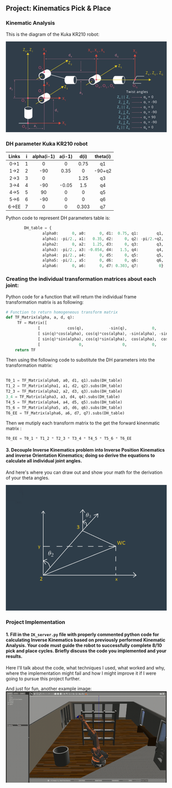 ## Project: Kinematics Pick & Place



[//]: # (Image References)

[image1]: ./misc_images/fk.png
[image2]: ./misc_images/misc3.png
[image3]: ./misc_images/misc2.png

### Kinematic Analysis

This is the diagram of the Kuka KR210 robot:

![alt text][image1]

### DH parameter Kuka KR210 robot

Links | i | alpha(i-1) | a(i-1) | d(i) | theta(i) |
:---: | :---: | :---: | :---: | :---: | :---: |
0->1 | 1 | 0 | 0 | 0.75 | q1 |
1->2 | 2 | -90 | 0.35 | 0 | -90+q2 |
2->3 | 3 | 0 |  | 1.25 | q3 |
3->4 | 4 | -90 | -0.05 | 1.5 | q4 |
4->5 | 5 | 90 | 0 | 0 | q5 |
5->6 | 6 | -90 | 0 | 0 | q6 |
6->EE | 7 | 0 | 0 | 0.303 | q7 |

Python code to represent DH parameters table is:

```python
		DH_table = {
				alpha0:      0, a0:      0, d1:  0.75, q1:        q1,
				alpha1: -pi/2., a1:   0.35, d2:     0, q2: -pi/2.+q2,
				alpha2:      0, a2:   1.25, d3:     0, q3:        q3,
				alpha3: -pi/2., a3: -0.054, d4:   1.5, q4:        q4,
				alpha4:  pi/2., a4:      0, d5:     0, q5:        q5,
				alpha5: -pi/2., a5:      0, d6:     0, q6:        q6,
				alpha6:      0, a6:      0, d7: 0.303, q7:         0}
```

### Creating the individual transformation matrices about each joint:

Python code for a function that will return the individual frame transformation matrix is as following:

```python
# Function to return homogeneous transform matrix
def TF_Matrix(alpha, a, d, q):
     TF = Matrix([
			  [            cos(q),           -sin(q),           0,             a],
			  [ sin(q)*cos(alpha), cos(q)*cos(alpha), -sin(alpha), -sin(alpha)*d],
			  [ sin(q)*sin(alpha), cos(q)*sin(alpha),  cos(alpha),  cos(alpha)*d],
			  [                 0,                 0,           0,             1]])
	return TF
```
Then using the following code to substitute the DH parameters into the transformation matrix: 

```python

T0_1 = TF_Matrix(alpha0, a0, d1, q1).subs(DH_table)
T1_2 = TF_Matrix(alpha1, a1, d2, q2).subs(DH_table)
T2_3 = TF_Matrix(alpha2, a2, d3, q3).subs(DH_table)
3_4 = TF_Matrix(alpha3, a3, d4, q4).subs(DH_table)
T4_5 = TF_Matrix(alpha4, a4, d5, q5).subs(DH_table)
T5_6 = TF_Matrix(alpha5, a5, d6, q6).subs(DH_table)
T6_EE = TF_Matrix(alpha6, a6, d7, q7).subs(DH_table)

```

Then we mutiply each transform matrix to the get the forward kinenmatic matrix :

```python
T0_EE = T0_1 * T1_2 * T2_3 * T3_4 * T4_5 * T5_6 * T6_EE

```

#### 3. Decouple Inverse Kinematics problem into Inverse Position Kinematics and inverse Orientation Kinematics; doing so derive the equations to calculate all individual joint angles.

And here's where you can draw out and show your math for the derivation of your theta angles. 

![alt text][image2]

### Project Implementation

#### 1. Fill in the `IK_server.py` file with properly commented python code for calculating Inverse Kinematics based on previously performed Kinematic Analysis. Your code must guide the robot to successfully complete 8/10 pick and place cycles. Briefly discuss the code you implemented and your results. 


Here I'll talk about the code, what techniques I used, what worked and why, where the implementation might fail and how I might improve it if I were going to pursue this project further.  


And just for fun, another example image:
![alt text][image3]


